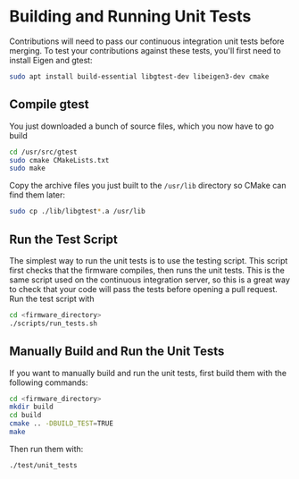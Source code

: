 # Building and Running Unit Tests

Contributions will need to pass our continuous integration unit tests before merging. To test your contributions against these tests, you'll first need to install Eigen and gtest:

``` bash
sudo apt install build-essential libgtest-dev libeigen3-dev cmake
```

## Compile gtest
You just downloaded a bunch of source files, which you now have to go build

``` bash
cd /usr/src/gtest
sudo cmake CMakeLists.txt
sudo make
```

Copy the archive files you just built to the `/usr/lib` directory so CMake can find them later:

``` bash
sudo cp ./lib/libgtest*.a /usr/lib
```

## Run the Test Script

The simplest way to run the unit tests is to use the testing script.
This script first checks that the firmware compiles, then runs the unit tests.
This is the same script used on the continuous integration server, so this is a great way to check that your code will pass the tests before opening a pull request.
Run the test script with

```bash
cd <firmware_directory>
./scripts/run_tests.sh
```

## Manually Build and Run the Unit Tests

If you want to manually build and run the unit tests, first build them with the following commands:

``` bash
cd <firmware_directory>
mkdir build
cd build
cmake .. -DBUILD_TEST=TRUE
make
```

Then run them with:

``` bash
./test/unit_tests
```
